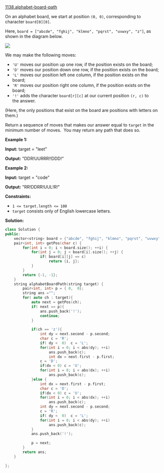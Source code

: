 [1138.alphabet-board-path](https://leetcode.com/problems/alphabet-board-path/)  

On an alphabet board, we start at position `(0, 0)`, corresponding to character `board[0][0]`.

Here, `board = ["abcde", "fghij", "klmno", "pqrst", "uvwxy", "z"]`, as shown in the diagram below.

![](https://assets.leetcode.com/uploads/2019/07/28/azboard.png)

We may make the following moves:

*   `'U'` moves our position up one row, if the position exists on the board;
*   `'D'` moves our position down one row, if the position exists on the board;
*   `'L'` moves our position left one column, if the position exists on the board;
*   `'R'` moves our position right one column, if the position exists on the board;
*   `'!'` adds the character `board[r][c]` at our current position `(r, c)` to the answer.

(Here, the only positions that exist on the board are positions with letters on them.)

Return a sequence of moves that makes our answer equal to `target` in the minimum number of moves.  You may return any path that does so.

**Example 1:**

**Input:** target = "leet"
  
**Output:** "DDR!UURRR!!DDD!"
  

**Example 2:**

**Input:** target = "code"
  
**Output:** "RR!DDRR!UUL!R!"
  

**Constraints:**

*   `1 <= target.length <= 100`
*   `target` consists only of English lowercase letters.  



**Solution:**  

```cpp
class Solution {
public:
    vector<string> board = {"abcde", "fghij", "klmno", "pqrst", "uvwxy", "z"};
    pair<int, int> getPos(char c) {
        for(int i = 0; i < board.size(); ++i) {
            for(int j = 0; j < board[i].size(); ++j) {
                if( board[i][j] == c)
                    return {i, j};
            }
        }
        return {-1, -1};
    }
    string alphabetBoardPath(string target) {
        pair<int, int> p = { 0,  0};
        string ans ="";
        for( auto ch : target){
            auto next = getPos(ch);
            if( next == p){
                ans.push_back('!');
                continue;
            }
            
            if(ch == 'z'){
                int dy = next.second - p.second;
                char c = 'R';
                if( dy <  0)  c = 'L';
                for(int i = 0; i < abs(dy); ++i)
                    ans.push_back(c);
                    int dx = next.first - p.first;
                c = 'D';
                if(dx < 0) c = 'U';
                for(int i = 0; i < abs(dx); ++i)
                    ans.push_back(c);
            }else {
                int dx = next.first - p.first;
                char c = 'D';
                if(dx < 0) c = 'U';
                for(int i = 0; i < abs(dx); ++i)
                    ans.push_back(c);
                int dy = next.second - p.second;
                c = 'R';
                if( dy <  0)  c = 'L';
                for(int i = 0; i < abs(dy); ++i)
                    ans.push_back(c);
            }
            ans.push_back('!');
            
            p = next;
        }
        return ans;
    }
    
};
```
      